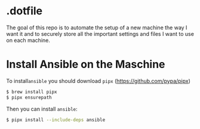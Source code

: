 # .dotfile
The goal of this repo is to automate the setup of a new machine the way I want it and to securely store all the important settings and files I want to use on each machine.

# Install Ansible on the Maschine

To install`ansible` you should download `pipx` (https://github.com/pypa/pipx)
```bash
$ brew install pipx
$ pipx ensurepath
```

Then you can install `ansible`:
```bash
$ pipx install --include-deps ansible
```